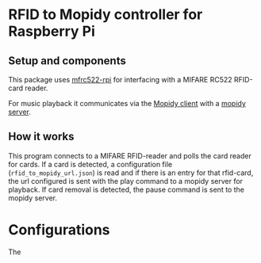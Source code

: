 # RFID to Mopidy controller for Raspberry Pi

## Setup and components

This package uses [mfrc522-rpi](https://github.com/firsttris/mfrc522-rpi) for interfacing with a MIFARE RC522 RFID-card reader.

For music playback it communicates via the [Mopidy client](https://github.com/mopidy/mopidy.js) with a [mopidy server](https://docs.mopidy.com/en/latest/).

## How it works

This program connects to a MIFARE RFID-reader and polls the card reader for cards. If a card is detected, a configuration file (`rfid_to_mopidy_url.json`) is read and if there is an entry for that rfid-card, the url configured is sent with the play command to a mopidy server for playback.
If card removal is detected, the pause command is sent to the mopidy server. 

# Configurations

The 
